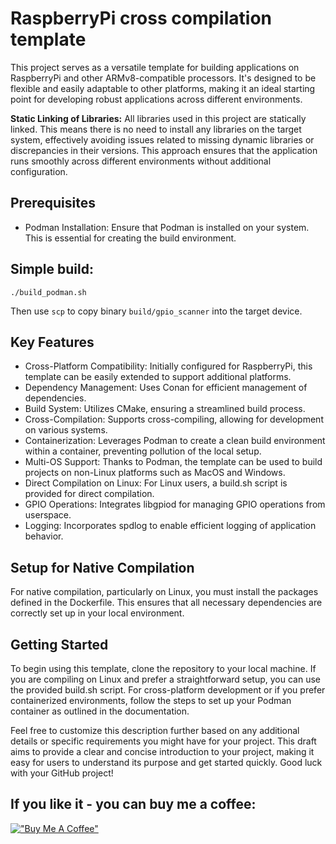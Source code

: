 # RaspberryPi cross compilation template

This project serves as a versatile template for building applications on RaspberryPi and other ARMv8-compatible processors. It's designed to be flexible and easily adaptable to other platforms, making it an ideal starting point for developing robust applications across different environments.

**Static Linking of Libraries:** All libraries used in this project are statically linked. This means there is no need to install any libraries on the target system, effectively avoiding issues related to missing dynamic libraries or discrepancies in their versions. This approach ensures that the application runs smoothly across different environments without additional configuration.

## Prerequisites
* Podman Installation: Ensure that Podman is installed on your system. This is essential for creating the build environment.

## Simple build:
```
./build_podman.sh
```

Then use `scp` to copy binary `build/gpio_scanner` into the target device. 

## Key Features
* Cross-Platform Compatibility: Initially configured for RaspberryPi, this template can be easily extended to support additional platforms.
* Dependency Management: Uses Conan for efficient management of dependencies.
* Build System: Utilizes CMake, ensuring a streamlined build process.
* Cross-Compilation: Supports cross-compiling, allowing for development on various systems.
* Containerization: Leverages Podman to create a clean build environment within a container, preventing pollution of the local setup.
* Multi-OS Support: Thanks to Podman, the template can be used to build projects on non-Linux platforms such as MacOS and Windows.
* Direct Compilation on Linux: For Linux users, a build.sh script is provided for direct compilation.
* GPIO Operations: Integrates libgpiod for managing GPIO operations from userspace.
* Logging: Incorporates spdlog to enable efficient logging of application behavior.

## Setup for Native Compilation
For native compilation, particularly on Linux, you must install the packages defined in the Dockerfile. This ensures that all necessary dependencies are correctly set up in your local environment.

## Getting Started
To begin using this template, clone the repository to your local machine. If you are compiling on Linux and prefer a straightforward setup, you can use the provided build.sh script. For cross-platform development or if you prefer containerized environments, follow the steps to set up your Podman container as outlined in the documentation.

Feel free to customize this description further based on any additional details or specific requirements you might have for your project. This draft aims to provide a clear and concise introduction to your project, making it easy for users to understand its purpose and get started quickly. Good luck with your GitHub project!

## If you like it - you can buy me a coffee:
[!["Buy Me A Coffee"](https://www.buymeacoffee.com/assets/img/custom_images/orange_img.png)](https://www.buymeacoffee.com/wolosewicz)
